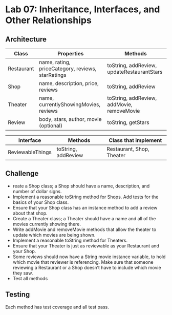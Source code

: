 # Lab 07: Inheritance, Interfaces, and Other Relationships

## Architecture
|   Class    |                   Properties                      |                   Methods                  |
|------------|---------------------------------------------------|--------------------------------------------|
| Restaurant | name, rating, priceCategory, reviews, starRatings | toString, addReview, updateRestaurantStars |
|    Shop    |        name, description, price, reviews          |              toString, addReview           |
|   Theater  |      name, currentlyShowingMovies, reviews        | toString, addReview, addMovie, removeMovie |
|   Review   |      body, stars, author, movie (optional)        |              toString, getStars            |

|     Interface    |       Methods       |   Class that implement    |
|------------------|---------------------|---------------------------|
| ReviewableThings | toString, addReview | Restaurant, Shop, Theater |

## Challenge
* reate a Shop class; a Shop should have a name, description, and number of dollar signs.
* Implement a reasonable toString method for Shops. Add tests for the basics of your Shop class.
* Ensure that your Shop class has an instance method to add a review about that shop.
* Create a Theater class; a Theater should have a name and all of the movies currently showing there.
* Write addMovie and removeMovie methods that allow the theater to update which movies are being shown.
* Implement a reasonable toString method for Theaters.
* Ensure that your Theater is just as reviewable as your Restaurant and your Shop.
* Some reviews should now have a String movie instance variable, to hold which movie that reviewer is referencing. Make sure that someone reviewing a Restaurant or a Shop doesn’t have to include which movie they saw.
* Test all methods

## Testing
Each method has test coverage and all test pass.